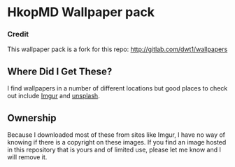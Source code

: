 # HkopMD Wallpaper pack

### Credit 

This wallpaper pack is a fork for this repo: http://gitlab.com/dwt1/wallpapers




## Where Did I Get These?

I find wallpapers in a number of different locations but good places to check out include [Imgur](http://imgur.com) and [unsplash](http://unsplash.com).


## Ownership

Because I downloaded most of these from sites like Imgur, I have no way of knowing if there is a copyright on these images. If you find an image hosted in this repository that is yours and of limited use, please let me know and I will remove it.
